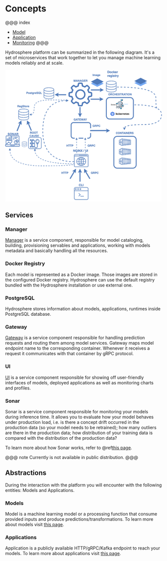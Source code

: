 # Concepts

@@@ index
* [Model](models.md)
* [Application](applications.md)
* [Monitoring](monitoring.md)
@@@

Hydrosphere platform can be summarized in the following diagram. It's a 
set of microservices that work together to let you manage machine learning 
models reliably and at scale.  

![System](../images/architecture.png)

## Services 

### Manager

[Manager](https://github.com/Hydrospheredata/hydro-serving-manager)
is a service component, responsible for model cataloging, building, 
provisioning servables and applications, working with models metadata and 
basically handling all the resources.

### Docker Registry

Each model is represented as a Docker image. Those images are stored
in the configured Docker registry. Hydrosphere can use the default 
registry bundled with the Hydrosphere installation or use external 
one.

### PostgreSQL

Hydrosphere stores information about models, applications, runtimes 
inside PostgreSQL database. 

### Gateway 

[Gateway](https://github.com/Hydrospheredata/hydro-serving-gateway) 
is a service component responsible for handling prediction requests and 
routing them among model services. Gateway maps model endpoint name to 
the corresponding container. Whenever it receives a request it communicates 
with that container by gRPC protocol.

### UI

[UI](https://github.com/Hydrospheredata/hydro-serving-ui) is a service 
component responsible for showing off user-friendly interfaces of models, 
deployed applications as well as monitoring charts and profiles. 

### Sonar

Sonar is a service component responsible for monitoring your models during 
inference time. It allows you to evaluate how your model behaves under 
production load, i.e. is there a concept drift occurred in the production data 
(so your model needs to be retrained); how many outliers are there in the 
production data; how distribution of your training data is compared with the 
distribution of the production data?

To learn more about how Sonar works, refer to @ref[this page](monitoring.md).

@@@ note
Currently is not available in public distribution. 
@@@

## Abstractions

During the interaction with the platform you will encounter with the following 
entities: Models and Applications.

### Models

Model is a machine learning model or a processing function that consume 
provided inputs and produce predictions/transformations. To learn more about 
models visit [this page](models.md). 

### Applications

Application is a publicly available HTTP/gRPC/Kafka endpoint to reach your 
models. To learn more about applications visit [this page](applications.md). 
